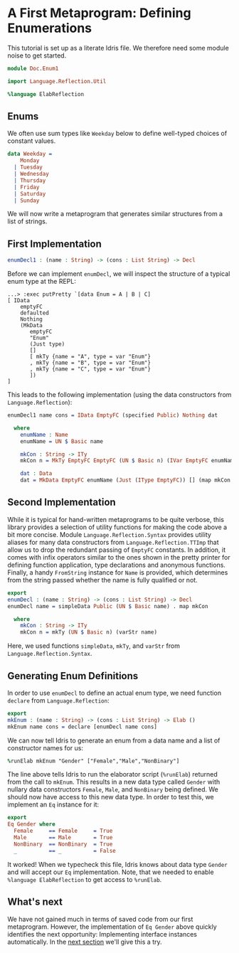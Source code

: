 # A First Metaprogram: Defining Enumerations

This tutorial is set up as a literate Idris file. We
therefore need some module noise to get started.

```idris
module Doc.Enum1

import Language.Reflection.Util

%language ElabReflection
```

## Enums

We often use sum types like `Weekday` below to define
well-typed choices of constant values.

```idris
data Weekday =
    Monday
  | Tuesday
  | Wednesday
  | Thursday
  | Friday
  | Saturday
  | Sunday
```

We will now write a metaprogram that generates similar
structures from a list of strings.

## First Implementation

```idris
enumDecl1 : (name : String) -> (cons : List String) -> Decl
```

Before we can implement `enumDecl`, we will inspect the
structure of a typical enum type at the REPL:

```repl
...> :exec putPretty `[data Enum = A | B | C]
[ IData
    emptyFC
    defaulted
    Nothing
    (MkData
       emptyFC
       "Enum"
       (Just type)
       []
       [ mkTy {name = "A", type = var "Enum"}
       , mkTy {name = "B", type = var "Enum"}
       , mkTy {name = "C", type = var "Enum"}
       ])
]
```

This leads to the following implementation (using the data constructors
from `Language.Reflection`):

```idris
enumDecl1 name cons = IData EmptyFC (specified Public) Nothing dat

  where
    enumName : Name
    enumName = UN $ Basic name

    mkCon : String -> ITy
    mkCon n = MkTy EmptyFC EmptyFC (UN $ Basic n) (IVar EmptyFC enumName)

    dat : Data
    dat = MkData EmptyFC enumName (Just (IType EmptyFC)) [] (map mkCon cons)
```

## Second Implementation

While it is typical for hand-written metaprograms to be
quite verbose, this library provides a selection of
utility functions for making the code above a bit more
concise. Module `Language.Reflection.Syntax` provides utility
aliases for many data constructors from `Language.Reflection.TTImp`
that allow us to drop the redundant passing of `EmptyFC`
constants. In addition, it comes with infix operators
similar to the ones shown in the pretty printer for
defining function application, type declarations and
anonymous functions. Finally, a handy `FromString`
instance for `Name` is provided, which determines from
the string passed whether the name is fully qualified or not.

```idris
export
enumDecl : (name : String) -> (cons : List String) -> Decl
enumDecl name = simpleData Public (UN $ Basic name) . map mkCon

  where
    mkCon : String -> ITy
    mkCon n = mkTy (UN $ Basic n) (varStr name)
```

Here, we used functions `simpleData`, `mkTy`, and `varStr`
from `Language.Reflection.Syntax`.

## Generating Enum Definitions

In order to use `enumDecl` to define an actual enum type,
we need function `declare` from `Language.Reflection`:

```idris
export
mkEnum : (name : String) -> (cons : List String) -> Elab ()
mkEnum name cons = declare [enumDecl name cons]
```

We can now tell Idris to generate an enum from
a data name and a list of constructor names for us:

```idris
%runElab mkEnum "Gender" ["Female","Male","NonBinary"]
```

The line above tells Idris to run the elaborator script
(`%runElab`) returned from the call to `mkEnum`. This
results in a new data type called `Gender` with nullary
data constructors `Female`, `Male`, and `NonBinary`
being defined. We should now have access to this new data
type. In order to test this, we implement an `Eq` instance
for it:

```idris
export
Eq Gender where
  Female     == Female     = True
  Male       == Male       = True
  NonBinary  == NonBinary  = True
  _          == _          = False
```

It worked! When we typecheck this file, Idris knows about
data type `Gender` and will accept our `Eq` implementation.
Note, that we needed to enable `%language ElabReflection` to
get access to `%runElab`.

## What's next

We have not gained much in terms of saved code from our
first metaprogram. However, the implementation of `Eq Gender`
above quickly identifies the next opportunity: Implementing
interface instances automatically. In the [next section](Enum2.md)
we'll give this a try.

<!-- vi: filetype=idris2:syntax=markdown
-->

